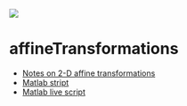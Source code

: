 ![](https://upload.wikimedia.org/wikipedia/commons/4/4b/Fractal_fern_explained.png)

# affineTransformations

- [Notes on 2-D affine transformations](https://htmlpreview.github.io/?https://github.com/eraldoribeiro/affineTransformations/blob/main/affineTransforms.html)
- [Matlab stript](https://github.com/eraldoribeiro/affineTransformations/blob/main/affineTransformations.m) 
- [Matlab live script](https://github.com/eraldoribeiro/affineTransformations/blob/main/affineTransformations.mlx)

